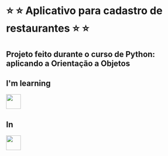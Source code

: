 <h1> ⭐ ⭐ Aplicativo para cadastro de restaurantes ⭐ ⭐</h1>

<h2> Projeto feito durante o curso de Python: aplicando a Orientação a Objetos </h2>

## I'm learning 
<img loading="lazy" src="https://www.svgrepo.com/show/452091/python.svg" width="40" height="40"/> 

## In
<img loading="lazy" src="https://cursos.alura.com.br/assets/images/logos/logo-alura.svg" width="40" height="40"> 
